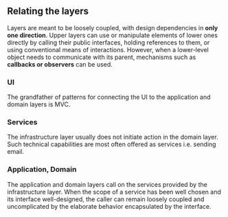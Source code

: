 ## Relating the layers

Layers are meant to be loosely coupled, with design dependencies in **only one direction**. Upper layers can use or manipulate elements of lower ones directly by calling their public interfaces, holding references to them, or using conventional means of interactions. However, when a lower-level object needs to communicate with its parent, mechanisms such as **callbacks or observers** can be used.

### UI

The grandfather of patterns for connecting the UI to the application and domain layers is MVC.

### Services

The infrastructure layer usually does not initiate action in the domain layer. Such technical capabilities are most often offered as services i.e. sending email.

### Application, Domain

The application and domain layers call on the services provided by the infrastructure layer. When the scope of a service has been well chosen and its interface well-designed, the caller can remain loosely coupled and uncomplicated by the elaborate behavior encapsulated by the interface.
